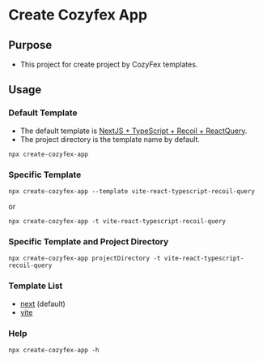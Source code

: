 # Create Cozyfex App

## Purpose

- This project for create project by CozyFex templates.

## Usage

### Default Template

- The default template
  is [NextJS + TypeScript + Recoil + ReactQuery](https://github.com/cozyfex/next-typescript-recoil-reactquery).
- The project directory is the template name by default.

```shell
npx create-cozyfex-app
```

### Specific Template

```shell
npx create-cozyfex-app --template vite-react-typescript-recoil-query
```

or

```shell
npx create-cozyfex-app -t vite-react-typescript-recoil-query
```

### Specific Template and Project Directory

```shell
npx create-cozyfex-app projectDirectory -t vite-react-typescript-recoil-query
```

### Template List

- [next](https://github.com/cozyfex/next-typescript-recoil-reactquery) (default)
- [vite](https://github.com/cozyfex/vite-react-typescript-recoil-query)

### Help

```shell
npx create-cozyfex-app -h
```
